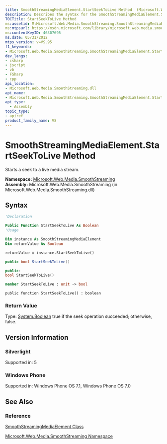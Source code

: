 ```yaml
---
title: SmoothStreamingMediaElement.StartSeekToLive Method  (Microsoft.Web.Media.SmoothStreaming)
description: Describes the syntax for the SmoothStreamingMediaElement.StartSeekToLive Method. This starts a seek to a live media stream.
TOCTitle: StartSeekToLive Method
ms:assetid: M:Microsoft.Web.Media.SmoothStreaming.SmoothStreamingMediaElement.StartSeekToLive
ms:mtpsurl: https://msdn.microsoft.com/library/microsoft.web.media.smoothstreaming.smoothstreamingmediaelement.startseektolive(v=VS.95)
ms:contentKeyID: 46307695
ms.date: 05/31/2012
mtps_version: v=VS.95
f1_keywords:
- Microsoft.Web.Media.SmoothStreaming.SmoothStreamingMediaElement.StartSeekToLive
dev_langs:
- csharp
- jscript
- vb
- FSharp
- cpp
api_location:
- Microsoft.Web.Media.SmoothStreaming.dll
api_name:
- Microsoft.Web.Media.SmoothStreaming.SmoothStreamingMediaElement.StartSeekToLive
api_type:
  - Assembly
topic_type:
- apiref
product_family_name: VS
---
```


# SmoothStreamingMediaElement.StartSeekToLive Method

Starts a seek to a live media stream.

**Namespace:**  [Microsoft.Web.Media.SmoothStreaming](microsoft-web-media-smoothstreaming-namespace_1.md)  
**Assembly:**  Microsoft.Web.Media.SmoothStreaming (in Microsoft.Web.Media.SmoothStreaming.dll)

## Syntax

```vb
'Declaration

Public Function StartSeekToLive As Boolean
'Usage

Dim instance As SmoothStreamingMediaElement
Dim returnValue As Boolean

returnValue = instance.StartSeekToLive()
```

```csharp
public bool StartSeekToLive()
```

```cpp
public:
bool StartSeekToLive()
```

``` fsharp
member StartSeekToLive : unit -> bool 
```

```jscript
public function StartSeekToLive() : boolean
```

### Return Value

Type: [System.Boolean](https://msdn.microsoft.com/library/a28wyd50\(v=vs.95\))  
true if the seek operation succeeded; otherwise, false.

## Version Information

### Silverlight

Supported in: 5  

### Windows Phone

Supported in: Windows Phone OS 7.1, Windows Phone OS 7.0  

## See Also

### Reference

[SmoothStreamingMediaElement Class](smoothstreamingmediaelement-class-microsoft-web-media-smoothstreaming_1.md)

[Microsoft.Web.Media.SmoothStreaming Namespace](microsoft-web-media-smoothstreaming-namespace_1.md)
